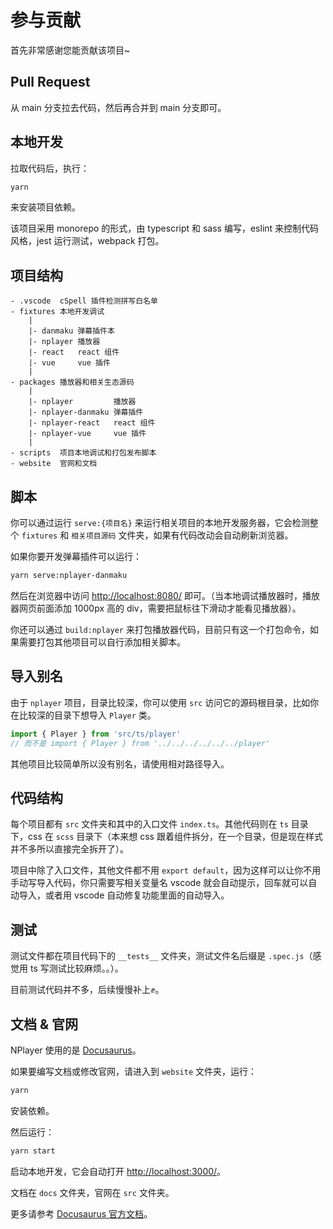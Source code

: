 # 参与贡献

首先非常感谢您能贡献该项目~

## Pull Request

从 main 分支拉去代码，然后再合并到 main 分支即可。

## 本地开发

拉取代码后，执行：

```bash
yarn
```

来安装项目依赖。

该项目采用 monorepo 的形式，由 typescript 和 sass 编写，eslint 来控制代码风格，jest 运行测试，webpack 打包。

## 项目结构

```
- .vscode  cSpell 插件检测拼写白名单
- fixtures 本地开发调试
    |
    |- danmaku 弹幕插件本
    |- nplayer 播放器
    |- react   react 组件
    |- vue     vue 插件
    |
- packages 播放器和相关生态源码
    |
    |- nplayer         播放器
    |- nplayer-danmaku 弹幕插件
    |- nplayer-react   react 组件
    |- nplayer-vue     vue 插件
    |
- scripts  项目本地调试和打包发布脚本
- website  官网和文档
```

## 脚本

你可以通过运行 `serve:{项目名}` 来运行相关项目的本地开发服务器，它会检测整个 `fixtures` 和 `相关项目源码` 文件夹，如果有代码改动会自动刷新浏览器。

如果你要开发弹幕插件可以运行：

```bash
yarn serve:nplayer-danmaku
```

然后在浏览器中访问 [http://localhost:8080/](http://localhost:8080/) 即可。（当本地调试播放器时，播放器网页前面添加 1000px 高的 div，需要把鼠标往下滑动才能看见播放器）。

你还可以通过 `build:nplayer` 来打包播放器代码，目前只有这一个打包命令，如果需要打包其他项目可以自行添加相关脚本。

## 导入别名

由于 `nplayer` 项目，目录比较深，你可以使用 `src` 访问它的源码根目录，比如你在比较深的目录下想导入 `Player` 类。

```typescript
import { Player } from 'src/ts/player'
// 而不是 import { Player } from '../../../../../../player'
```

其他项目比较简单所以没有别名，请使用相对路径导入。

## 代码结构

每个项目都有 `src` 文件夹和其中的入口文件 `index.ts`。其他代码则在 `ts` 目录下，css 在 `scss` 目录下（本来想 css 跟着组件拆分，在一个目录，但是现在样式并不多所以直接完全拆开了）。

项目中除了入口文件，其他文件都不用 `export default`，因为这样可以让你不用手动写导入代码，你只需要写相关变量名 vscode 就会自动提示，回车就可以自动导入，或者用 vscode 自动修复功能里面的自动导入。

## 测试

测试文件都在项目代码下的 `__tests__` 文件夹，测试文件名后缀是 `.spec.js`（感觉用 ts 写测试比较麻烦。。）。

目前测试代码并不多，后续慢慢补上✊。

## 文档 & 官网

NPlayer 使用的是 [Docusaurus](https://docusaurus.io/docs/)。

如果要编写文档或修改官网，请进入到 `website` 文件夹，运行：

```bash
yarn
```

安装依赖。

然后运行：

```bash
yarn start
```

启动本地开发，它会自动打开 [http://localhost:3000/](http://localhost:3000/)。

文档在 `docs` 文件夹，官网在 `src` 文件夹。

更多请参考 [Docusaurus 官方文档](https://docusaurus.io/docs/)。
